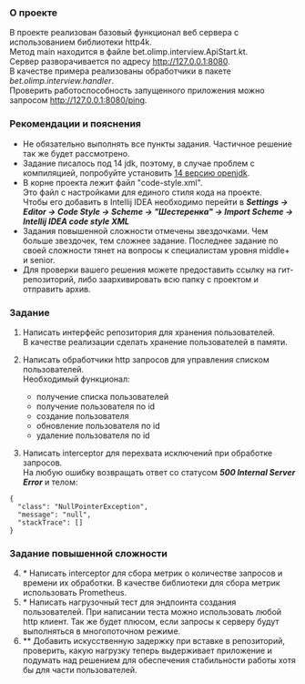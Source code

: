 ### О проекте

В проекте реализован базовый функционал веб сервера с использованием библиотеки http4k.  
Метод main находится в файле bet.olimp.interview.ApiStart.kt.  
Сервер разворачивается по адресу http://127.0.0.1:8080.  
В качестве примера реализованы обработчики в пакете *bet.olimp.interview.handler*.  
Проверить работоспособность запущенного приложения можно запросом http://127.0.0.1:8080/ping.

### Рекомендации и пояснения

* Не обязательно выполнять все пункты задания. Частичное решение так же будет рассмотрено.
* Задание писалось под 14 jdk, поэтому, в случае проблем с компиляцией, попробуйте установить [14 версию openjdk](https://jdk.java.net/archive/).
* В корне проекта лежит файл "code-style.xml".  
  Это файл с настройками для единого стиля кода на проекте.  
  Чтобы его добавить в Intellij IDEA необходимо перейти в ***Settings -> Editor -> Code Style -> Scheme -> "Шестеренка" -> Import Scheme -> Intellij IDEA code style XML***
* Задания повышенной сложности отмечены звездочками. Чем больше звездочек, тем сложнее задание. Последнее задание по своей сложности тянет на вопросы к специалистам уровня middle+ и senior.
* Для проверки вашего решения можете предоставить ссылку на гит-репозиторий, либо заархивировать всю папку с проектом и отправить архив.

### Задание

1) Написать интерфейс репозитория для хранения пользователей.  
   В качестве реализации сделать хранение пользователей в памяти.
2) Написать обработчики http запросов для управления списком пользователей.  
   Необходимый функционал:

    * получение списка пользователей
    * получение пользователя по id
    * создание пользователя
    * обновление пользователя по id
    * удаление пользователя по id

3) Написать interceptor для перехвата исключений при обработке запросов.  
   На любую ошибку возвращать ответ со статусом ***500 Internal Server Error*** и телом:

```
{
  "class": "NullPointerException",
  "message": "null",
  "stackTrace": []
}
```

### Задание повышенной сложности

4) \* Написать interceptor для сбора метрик о количестве запросов и времени их обработки. В качестве библиотеки для сбора метрик использовать Prometheus.  
5) \* Написать нагрузочный тест для эндпоинта создания пользователей. При написании теста можно использовать любой http клиент. Так же будет плюсом, если запросы к серверу будут выполняться в
многопоточном режиме.  
6) \** Добавить искусственную задержку при вставке в репозиторий, проверить, какую нагрузку теперь выдерживает приложение и подумать над решением для обеспечения стабильности работы хотя бы для части
пользователей.